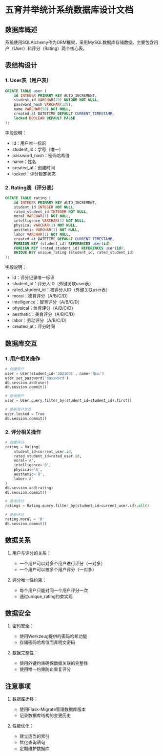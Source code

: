 # 五育并举统计系统数据库设计文档

## 数据库概述

系统使用SQLAlchemy作为ORM框架，采用MySQL数据库存储数据。主要包含用户（User）和评分（Rating）两个核心表。

## 表结构设计

### 1. User表（用户表）

```sql
CREATE TABLE user (
    id INTEGER PRIMARY KEY AUTO_INCREMENT,
    student_id VARCHAR(20) UNIQUE NOT NULL,
    password_hash VARCHAR(128),
    name VARCHAR(50) NOT NULL,
    created_at DATETIME DEFAULT CURRENT_TIMESTAMP,
    locked BOOLEAN DEFAULT FALSE
);
```

字段说明：
- id：用户唯一标识
- student_id：学号（唯一）
- password_hash：密码哈希值
- name：姓名
- created_at：创建时间
- locked：评分锁定状态

### 2. Rating表（评分表）

```sql
CREATE TABLE rating (
    id INTEGER PRIMARY KEY AUTO_INCREMENT,
    student_id INTEGER NOT NULL,
    rated_student_id INTEGER NOT NULL,
    moral VARCHAR(1) NOT NULL,
    intelligence VARCHAR(1) NOT NULL,
    physical VARCHAR(1) NOT NULL,
    aesthetic VARCHAR(1) NOT NULL,
    labor VARCHAR(1) NOT NULL,
    created_at DATETIME DEFAULT CURRENT_TIMESTAMP,
    FOREIGN KEY (student_id) REFERENCES user(id),
    FOREIGN KEY (rated_student_id) REFERENCES user(id),
    UNIQUE KEY unique_rating (student_id, rated_student_id)
);
```

字段说明：
- id：评分记录唯一标识
- student_id：评分人ID（外键关联user表）
- rated_student_id：被评分人ID（外键关联user表）
- moral：德育评分（A/B/C/D）
- intelligence：智育评分（A/B/C/D）
- physical：体育评分（A/B/C/D）
- aesthetic：美育评分（A/B/C/D）
- labor：劳动评分（A/B/C/D）
- created_at：评分时间

## 数据库交互

### 1. 用户相关操作

```python
# 创建用户
user = User(student_id='2021001', name='张三')
user.set_password('password')
db.session.add(user)
db.session.commit()

# 查询用户
user = User.query.filter_by(student_id=student_id).first()

# 更新用户状态
user.locked = True
db.session.commit()
```

### 2. 评分相关操作

```python
# 创建评分
rating = Rating(
    student_id=current_user.id,
    rated_student_id=rated_user.id,
    moral='A',
    intelligence='B',
    physical='A',
    aesthetic='B',
    labor='A'
)
db.session.add(rating)
db.session.commit()

# 查询评分
ratings = Rating.query.filter_by(student_id=current_user.id).all()

# 更新评分
rating.moral = 'B'
db.session.commit()
```

## 数据关系

1. 用户与评分的关系：
   - 一个用户可以对多个用户进行评分（一对多）
   - 一个用户可以被多个用户评分（一对多）

2. 评分唯一性约束：
   - 每个用户只能对同一个用户评分一次
   - 通过unique_rating约束实现

## 数据安全

1. 密码安全：
   - 使用Werkzeug提供的密码哈希功能
   - 存储密码哈希值而非明文密码

2. 数据完整性：
   - 使用外键约束确保数据关联的完整性
   - 使用唯一约束防止重复评分

## 注意事项

1. 数据库迁移：
   - 使用Flask-Migrate管理数据库版本
   - 记录数据库结构的变更历史

2. 性能优化：
   - 建立适当的索引
   - 优化查询语句
   - 定期维护数据库